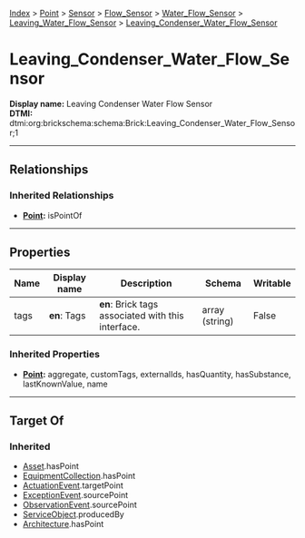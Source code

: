 [Index](../../../../../Index.md) > [Point](../../../../Point.md) > [Sensor](../../../Sensor.md) > [Flow_Sensor](../../Flow_Sensor.md) > [Water_Flow_Sensor](../Water_Flow_Sensor.md) > [Leaving_Water_Flow_Sensor](Leaving_Water_Flow_Sensor.md) > [Leaving_Condenser_Water_Flow_Sensor](#)
# Leaving_Condenser_Water_Flow_Sensor

**Display name:** Leaving Condenser Water Flow Sensor<br />
**DTMI:** dtmi:org:brickschema:schema:Brick:Leaving_Condenser_Water_Flow_Sensor;1

---

## Relationships

### Inherited Relationships
* **[Point](../../../../Point.md):** isPointOf

---

## Properties

|Name|Display name|Description|Schema|Writable|
|-|-|-|-|-|
|tags|**en**: Tags|**en**: Brick tags associated with this interface.|array (string)|False|
### Inherited Properties
* **[Point](../../../../Point.md):** aggregate, customTags, externalIds, hasQuantity, hasSubstance, lastKnownValue, name

---

## Target Of
### Inherited
* [Asset](../../../../../Asset/Asset.md).hasPoint
* [EquipmentCollection](../../../../../Collection/EquipmentCollection.md).hasPoint
* [ActuationEvent](../../../../../Event/PointEvent/ActuationEvent.md).targetPoint
* [ExceptionEvent](../../../../../Event/PointEvent/ExceptionEvent.md).sourcePoint
* [ObservationEvent](../../../../../Event/PointEvent/ObservationEvent.md).sourcePoint
* [ServiceObject](../../../../../Information/ServiceObject/ServiceObject.md).producedBy
* [Architecture](../../../../../Space/Architecture/Architecture.md).hasPoint
